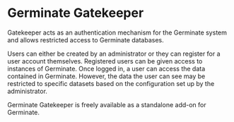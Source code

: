 # Germinate Gatekeeper
Gatekeeper acts as an authentication mechanism for the Germinate system and allows restricted access to Germinate databases. 

Users can either be created by an administrator or they can register for a user account themselves. Registered users can be given access to instances of Germinate. Once logged in, a user can access the data contained in Germinate. However, the data the user can see may be restricted to specific datasets based on the configuration set up by the administrator.

Germinate Gatekeeper is freely available as a standalone add-on for Germinate.